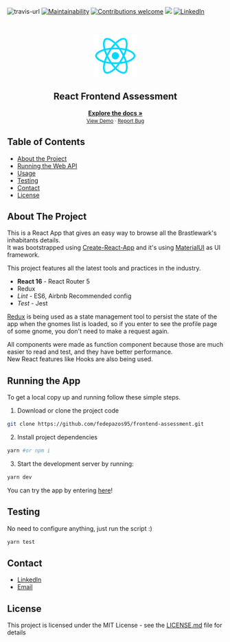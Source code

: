 ![travis-url]
[![Maintainability][maintainability-shield]][maintainability-url]
[![Contributions welcome](https://img.shields.io/badge/contributions-welcome-brightgreen.svg?style=flat)](https://github.com/fedepazos95/frontend-assessment/issues)
![](https://david-dm.org/fedepazos95/frontend-assessment.svg)
[![LinkedIn][linkedin-shield]][linkedin-url]

<br />
<p align="center">
  <a href="https://github.com/fedepazos95/frontend-assessment">
    <img src="docs/images/react.png" alt="Logo" width="100" height="100">
  </a>

  <h2 align="center">React Frontend Assessment</h2>

  <p align="center">
    <a href="https://github.com/fedepazos95/frontend-assessment"><strong>Explore the docs »</strong></a>
    <br />
    <small>
      <!-- <a href="https://github.com/fedepazos95/frontend-assessment">View Demo</a>
      · -->
      <a href="http://frontend-assessment-dev.s3-website-us-east-1.amazonaws.com/">View Demo</a>
      ·
      <a href="https://github.com/fedepazos95/frontend-assessment/issues">Report Bug</a>
    </small>
  </p>
</p>


## Table of Contents
* [About the Project](#about-the-project)
* [Running the Web API](#running-the-web-api)
* [Usage](#usage)
* [Testing](#testing)
* [Contact](#contact)
* [License](#license)


## About The Project
This is a React App that gives an easy way to
browse all the Brastlewark's inhabitants details.  
It was bootstrapped using [Create-React-App](https://github.com/facebook/create-react-app) and it's using [MaterialUI](https://material-ui.com/) as UI framework.

This project features all the latest tools and practices in the industry.

- **React 16** - React Router 5
- Redux
- _Lint_ - ES6, Airbnb Recommended config
- _Test_ - Jest

[Redux](https://redux.js.org/) is being used as a state management tool to persist the state of the app when the gnomes list is loaded, so if you enter to see the profile page of some gnome, you don't need to make a request again.

All components were made as function component because those are much easier to read and test, and they have better performance.  
New React features like Hooks are also being used.




## Running the App
To get a local copy up and running follow these simple steps.

1. Download or clone the project code
```sh
git clone https://github.com/fedepazos95/frontend-assessment.git
```
2. Install project dependencies
```sh
yarn #or npm i
```
3. Start the development server by running:
```sh
yarn dev
```

You can try the app by entering [here](http://frontend-assessment-dev.s3-website-us-east-1.amazonaws.com/)!


## Testing
No need to configure anything, just run the script :)

```sh
yarn test
```

## Contact
- [LinkedIn][linkedin-url]
- [Email][mailto]

## License
This project is licensed under the MIT License - see the [LICENSE.md](LICENSE.md) file for details


[mailto]: mailto:fede.pazos95@gmail.com
[linkedin-shield]: https://img.shields.io/badge/-LinkedIn-black.svg?style=flat-square&logo=linkedin&colorB=555
[linkedin-url]: https://www.linkedin.com/in/federicopazos/
[js-logo]: docs/images/js.png
[swagger-screenshot]: docs/images/swagger.png
[travis-url]: https://travis-ci.org/fedepazos95/frontend-assessment.svg?branch=master
[coveralls-shield]: https://coveralls.io/repos/github/fedepazos95/frontend-assessment/badge.svg?branch=develop
[coveralls-url]: https://coveralls.io/github/fedepazos95/frontend-assessment?branch=develop
[maintainability-shield]: https://api.codeclimate.com/v1/badges/9299d62f7e5bdcb0288f/maintainability
[maintainability-url]: https://codeclimate.com/github/fedepazos95/frontend-assessment/maintainability
[dependencies-url]: https://david-dm.org/fedepazos95/frontend-assessment.svg

